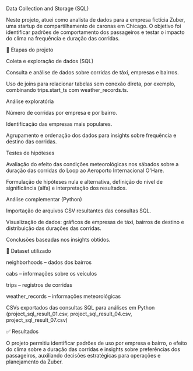 Data Collection and Storage (SQL)

Neste projeto, atuei como analista de dados para a empresa fictícia Zuber, uma startup de compartilhamento de caronas em Chicago. O objetivo foi identificar padrões de comportamento dos passageiros e testar o impacto do clima na frequência e duração das corridas.

🔹 Etapas do projeto

Coleta e exploração de dados (SQL)

Consulta e análise de dados sobre corridas de táxi, empresas e bairros.

Uso de joins para relacionar tabelas sem conexão direta, por exemplo, combinando trips.start_ts com weather_records.ts.

Análise exploratória

Número de corridas por empresa e por bairro.

Identificação das empresas mais populares.

Agrupamento e ordenação dos dados para insights sobre frequência e destino das corridas.

Testes de hipóteses

Avaliação do efeito das condições meteorológicas nos sábados sobre a duração das corridas do Loop ao Aeroporto Internacional O'Hare.

Formulação de hipóteses nula e alternativa, definição do nível de significância (alfa) e interpretação dos resultados.

Análise complementar (Python)

Importação de arquivos CSV resultantes das consultas SQL.

Visualização de dados: gráficos de empresas de táxi, bairros de destino e distribuição das durações das corridas.

Conclusões baseadas nos insights obtidos.

📂 Dataset utilizado

neighborhoods – dados dos bairros

cabs – informações sobre os veículos

trips – registros de corridas

weather_records – informações meteorológicas

CSVs exportados das consultas SQL para análises em Python (project_sql_result_01.csv, project_sql_result_04.csv, project_sql_result_07.csv)

✅ Resultados

O projeto permitiu identificar padrões de uso por empresa e bairro, o efeito do clima sobre a duração das corridas e insights sobre preferências dos passageiros, auxiliando decisões estratégicas para operações e planejamento da Zuber.

